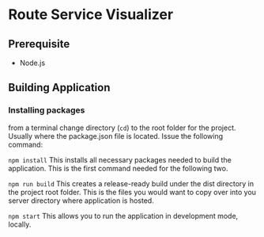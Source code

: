 # Route Service Visualizer


## Prerequisite

- Node.js

## Building Application

### Installing packages

from a terminal change directory (`cd`) to the root folder for the project. Usually where the package.json file is located. Issue the following command:

`npm install` This installs all necessary packages needed to build the application. This is the first command needed for the following two.

`npm run build` This creates a release-ready build under the dist directory in the project root folder. This is the files you would want to copy over into you server directory where application is hosted.

`npm start` This allows you to run the application in development mode, locally.






